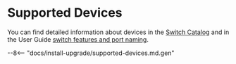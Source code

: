 # Supported Devices

You can find detailed information about devices in the [Switch Catalog](../reference/profiles.md) and in the
User Guide [switch features and port naming](../user-guide/profiles.md).

--8<-- "docs/install-upgrade/supported-devices.md.gen"

